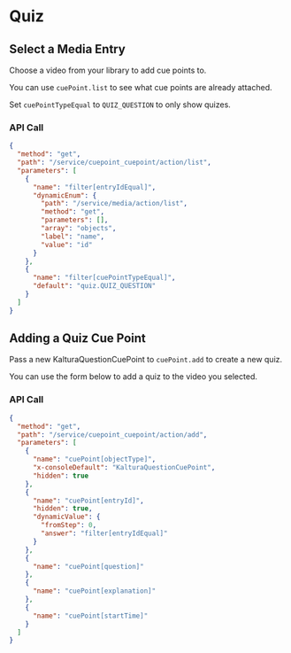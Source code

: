 <!--METADATA
{
  "icon": "columns",
  "sortOrder": 250,
  "tags": [
    "cuePoint"
  ],
  "keywords": [],
  "summary": "Learn how to create a quiz and display it during playback"
}
-->

# Quiz


## Select a Media Entry
Choose a video from your library to add cue points to.

You can use ```cuePoint.list``` to see what cue points are already attached.

Set `cuePointTypeEqual` to `QUIZ_QUESTION` to only show quizes.

### API Call
```json
{
  "method": "get",
  "path": "/service/cuepoint_cuepoint/action/list",
  "parameters": [
    {
      "name": "filter[entryIdEqual]",
      "dynamicEnum": {
        "path": "/service/media/action/list",
        "method": "get",
        "parameters": [],
        "array": "objects",
        "label": "name",
        "value": "id"
      }
    },
    {
      "name": "filter[cuePointTypeEqual]",
      "default": "quiz.QUIZ_QUESTION"
    }
  ]
}
```

## Adding a Quiz Cue Point
Pass a new KalturaQuestionCuePoint to `cuePoint.add` to create a new quiz.

You can use the form below to add a quiz to the video you selected.

### API Call
```json
{
  "method": "get",
  "path": "/service/cuepoint_cuepoint/action/add",
  "parameters": [
    {
      "name": "cuePoint[objectType]",
      "x-consoleDefault": "KalturaQuestionCuePoint",
      "hidden": true
    },
    {
      "name": "cuePoint[entryId]",
      "hidden": true,
      "dynamicValue": {
        "fromStep": 0,
        "answer": "filter[entryIdEqual]"
      }
    },
    {
      "name": "cuePoint[question]"
    },
    {
      "name": "cuePoint[explanation]"
    },
    {
      "name": "cuePoint[startTime]"
    }
  ]
}
```
